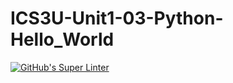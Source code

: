 # ICS3U-Unit1-03-Python-Hello_World

[![GitHub's Super Linter](https://github.com/Rodas-Nega1/ICS3U-Unit1-03-Python-Hello_World/workflows/GitHub's%20Super%20Linter/badge.svg)](https://github.com/Rodas-Nega1/ICS3U-Unit1-03-Python-Hello_World/actions)

